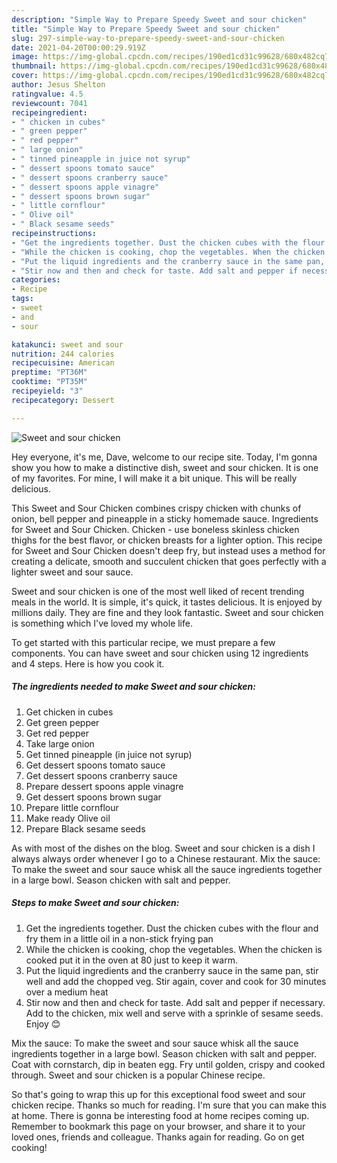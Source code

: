```yaml
---
description: "Simple Way to Prepare Speedy Sweet and sour chicken"
title: "Simple Way to Prepare Speedy Sweet and sour chicken"
slug: 297-simple-way-to-prepare-speedy-sweet-and-sour-chicken
date: 2021-04-20T00:00:29.919Z
image: https://img-global.cpcdn.com/recipes/190ed1cd31c99628/680x482cq70/sweet-and-sour-chicken-recipe-main-photo.jpg
thumbnail: https://img-global.cpcdn.com/recipes/190ed1cd31c99628/680x482cq70/sweet-and-sour-chicken-recipe-main-photo.jpg
cover: https://img-global.cpcdn.com/recipes/190ed1cd31c99628/680x482cq70/sweet-and-sour-chicken-recipe-main-photo.jpg
author: Jesus Shelton
ratingvalue: 4.5
reviewcount: 7041
recipeingredient:
- " chicken in cubes"
- " green pepper"
- " red pepper"
- " large onion"
- " tinned pineapple in juice not syrup"
- " dessert spoons tomato sauce"
- " dessert spoons cranberry sauce"
- " dessert spoons apple vinagre"
- " dessert spoons brown sugar"
- " little cornflour"
- " Olive oil"
- " Black sesame seeds"
recipeinstructions:
- "Get the ingredients together. Dust the chicken cubes with the flour and fry them in a little oil in a non-stick frying pan"
- "While the chicken is cooking, chop the vegetables. When the chicken is cooked put it in the oven at 80 just to keep it warm."
- "Put the liquid ingredients and the cranberry sauce in the same pan, stir well and add the chopped veg. Stir again, cover and cook for 30 minutes over a medium heat"
- "Stir now and then and check for taste. Add salt and pepper if necessary. Add to the chicken, mix well and serve with a sprinkle of sesame seeds. Enjoy 😊"
categories:
- Recipe
tags:
- sweet
- and
- sour

katakunci: sweet and sour 
nutrition: 244 calories
recipecuisine: American
preptime: "PT36M"
cooktime: "PT35M"
recipeyield: "3"
recipecategory: Dessert

---
```



![Sweet and sour chicken](https://img-global.cpcdn.com/recipes/190ed1cd31c99628/680x482cq70/sweet-and-sour-chicken-recipe-main-photo.jpg)

Hey everyone, it's me, Dave, welcome to our recipe site. Today, I'm gonna show you how to make a distinctive dish, sweet and sour chicken. It is one of my favorites. For mine, I will make it a bit unique. This will be really delicious.

This Sweet and Sour Chicken combines crispy chicken with chunks of onion, bell pepper and pineapple in a sticky homemade sauce. Ingredients for Sweet and Sour Chicken. Chicken - use boneless skinless chicken thighs for the best flavor, or chicken breasts for a lighter option. This recipe for Sweet and Sour Chicken doesn&#39;t deep fry, but instead uses a method for creating a delicate, smooth and succulent chicken that goes perfectly with a lighter sweet and sour sauce.

Sweet and sour chicken is one of the most well liked of recent trending meals in the world. It is simple, it's quick, it tastes delicious. It is enjoyed by millions daily. They are fine and they look fantastic. Sweet and sour chicken is something which I've loved my whole life.


To get started with this particular recipe, we must prepare a few components. You can have sweet and sour chicken using 12 ingredients and 4 steps. Here is how you cook it.

<!--inarticleads1-->

##### The ingredients needed to make Sweet and sour chicken:

1. Get  chicken in cubes
1. Get  green pepper
1. Get  red pepper
1. Take  large onion
1. Get  tinned pineapple (in juice not syrup)
1. Get  dessert spoons tomato sauce
1. Get  dessert spoons cranberry sauce
1. Prepare  dessert spoons apple vinagre
1. Get  dessert spoons brown sugar
1. Prepare  little cornflour
1. Make ready  Olive oil
1. Prepare  Black sesame seeds


As with most of the dishes on the blog. Sweet and sour chicken is a dish I always always order whenever I go to a Chinese restaurant. Mix the sauce: To make the sweet and sour sauce whisk all the sauce ingredients together in a large bowl. Season chicken with salt and pepper. 

<!--inarticleads2-->

##### Steps to make Sweet and sour chicken:

1. Get the ingredients together. Dust the chicken cubes with the flour and fry them in a little oil in a non-stick frying pan
1. While the chicken is cooking, chop the vegetables. When the chicken is cooked put it in the oven at 80 just to keep it warm.
1. Put the liquid ingredients and the cranberry sauce in the same pan, stir well and add the chopped veg. Stir again, cover and cook for 30 minutes over a medium heat
1. Stir now and then and check for taste. Add salt and pepper if necessary. Add to the chicken, mix well and serve with a sprinkle of sesame seeds. Enjoy 😊


Mix the sauce: To make the sweet and sour sauce whisk all the sauce ingredients together in a large bowl. Season chicken with salt and pepper. Coat with cornstarch, dip in beaten egg. Fry until golden, crispy and cooked through. Sweet and sour chicken is a popular Chinese recipe. 

So that's going to wrap this up for this exceptional food sweet and sour chicken recipe. Thanks so much for reading. I'm sure that you can make this at home. There is gonna be interesting food at home recipes coming up. Remember to bookmark this page on your browser, and share it to your loved ones, friends and colleague. Thanks again for reading. Go on get cooking!
